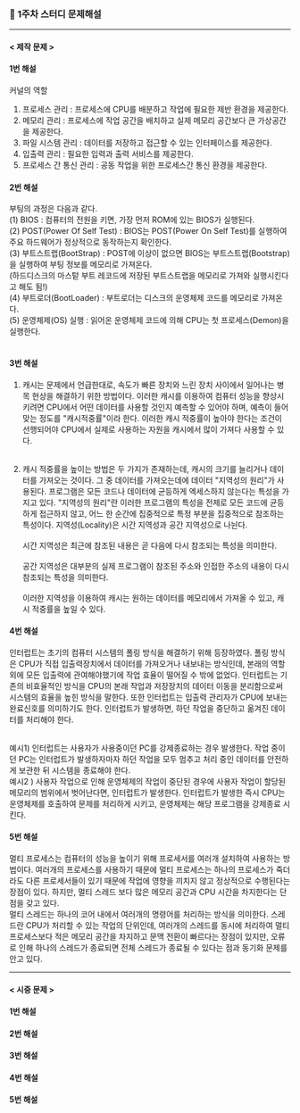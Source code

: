 ### 📌 1주차 스터디 문제해설
***
#### < 제작 문제 >
#### 1번 해설
커널의 역할 
1) 프로세스 관리 : 프로세스에 CPU를 배분하고 작업에 필요한 제반 환경을 제공한다.
2) 메모리 관리 : 프로세스에 작업 공간을 배치하고 실제 메모리 공간보다 큰 가상공간을 제공한다.
3) 파일 시스템 관리 : 데이터를 저장하고 접근할 수 있는 인터페이스를 제공한다. 
4) 입출력 관리 : 필요한 입력과 출력 서비스를 제공한다.
5) 프로세스 간 통신 관리 : 공동 작업을 위한 프로세스간 통신 환경을 제공한다.

#### 2번 해설
부팅의 과정은 다음과 같다. 
<br>
(1) BIOS : 컴퓨터의 전원을 키면, 가장 먼저 ROM에 있는 BIOS가 실행된다.
<br>
(2) POST(Power Of Self Test) : BIOS는 POST(Power On Self Test)를 실행하여 주요 하드웨어가 정상적으로 동작하는지 확인한다.
<br>
(3) 부트스트랩(BootStrap) : POST에 이상이 없으면 BIOS는 부트스트랩(Bootstrap)을 실행하여 부팅 정보를 메모리로 가져온다.
<br>
(하드디스크의 마스텉 부트 레코드에 저장된 부트스트랩을 메모리로 가져와 실행시킨다고 해도 됨!)
<br>
(4) 부트로더(BootLoader) : 부트로더는 디스크의 운영체제 코드를 메모리로 가져온다. 
<br>
(5) 운영체제(OS) 실행 : 읽어온 운영체제 코드에 의해 CPU는 첫 프로세스(Demon)을 실행한다.
<br></br>

#### 3번 해설
1) 캐시는 문제에서 언급한대로, 속도가 빠른 장치와 느린 장치 사이에서 일어나는 병목 현상을 해결하기 위한 방법이다.
   이러한 캐시를 이용하여 컴퓨터 성능을 향상시키려면 CPU에서 어떤 데이터를 사용할 것인지 예측할 수 있어야 하며, 예측이 들어맞는 정도를 "캐시적중률"이라 한다.
   이러한 캐시 적중률이 높아야 한다는 조건이 선행되어야 CPU에서 실제로 사용하는 자원을 캐시에서 많이 가져다 사용할 수 있다.
   <br></br>

2) 캐시 적중률을 높이는 방법은 두 가지가 존재하는데, 캐시의 크기를 늘리거나 데이터를 가져오는 것이다.
   그 중 데이터를 가져오는데에 데이터 "지역성의 원리"가 사용된다.
   프로그램은 모든 코드나 데이터에 균등하게 엑세스하지 않는다는 특성을 가지고 있다.
   "지역성의 원리"란 이러한 프로그램의 특성을 전제로 모든 코드에 균등하게 접근하지 않고, 어느 한 순간에 집중적으로 특정 부분을 집중적으로 참조하는 특성이다.
   지역성(Locality)은 시간 지역성과 공간 지역성으로 나뉜다.
   <br></br>
   시간 지역성은 최근에 참조된 내용은 곧 다음에 다시 참조되는 특성을 의미한다.
   <br></br>
   공간 지역성은 대부분의 실제 프로그램이 참조된 주소와 인접한 주소의 내용이 다시 참조되는 특성을 의미한다.
   <br></br>
   이러한 지역성을 이용하여 캐시는 원하는 데이터를 메모리에서 가져올 수 있고, 캐시 적중률을 높일 수 있다.

#### 4번 해설
인터럽트는 초기의 컴퓨터 시스템의 폴링 방식을 해결하기 위해 등장하였다. 
폴링 방식은 CPU가 직접 입출력장치에서 데이터를 가져오거나 내보내는 방식인데, 본래의 역할 외에 모든 입출력에 관여해야했기에 작업 효율이 떨어질 수 밖에 없었다.
인터럽트는 기존의 비효율적인 방식을 CPU의 본래 작업과 저장장치의 데이터 이동을 분리함으로써 시스템의 효율을 높힌 방식을 말한다.
또한 인터럽트는 입출력 관리자가 CPU에 보내는 완료신호를 의미하기도 한다. 
인터럽트가 발생하면, 하던 작업을 중단하고 옮겨진 데이터를 처리해야 한다.

<br>
예시1) 인터럽트는 사용자가 사용중이던 PC를 강제종료하는 경우 발생한다. 
작업 중이던 PC는 인터럽트가 발생하자마자 하던 작업을 모두 멈추고 처리 중인 데이터를 안전하게 보관한 뒤 시스템을 종료해야 한다.

<br>
예시2 ) 사용자 작업으로 인해 운영체제의 작업이 중단된 경우에 사용자 작업이 할당된 메모리의 범위에서 벗어난다면, 인터럽트가 발생한다. 
인터럽트가 발생한 즉시 CPU는 운영체제를 호출하여 문제를 처리하게 시키고, 운영체제는 해당 프로그램을 강제종료 시킨다. 

#### 5번 해설
멀티 프로세스는 컴퓨터의 성능을 높이기 위해 프로세서를 여러개 설치하여 사용하는 방법이다. 
여러개의 프로세스를 사용하기 때문에 멀티 프로세스는 하나의 프로세스가 죽더라도 다른 프로세서들이 있기 때문에 작업에 영향을 끼치지 않고 정상적으로 수행된다는 장점이 있다.
하지만, 멀티 스레드 보다 많은 메모리 공간과 CPU 시간을 차지한다는 단점을 갖고 있다. 
<br>
멀티 스레드는 하나의 코어 내에서 여러개의 명령어를 처리하는 방식을 의미한다. 
스레드란 CPU가 처리할 수 있는 작업의 단위인데, 여러개의 스레드를 동시에 처리하여 멀티 프로세스보다 적은 메모리 공간을 차지하고 문맥 전환이 빠르다는 장점이 있지만, 
오류로 인해 하나의 스레드가 종료되면 전체 스레드가 종료될 수 있다는 점과 동기화 문제를 안고 있다.

***
#### < 시중 문제 >
#### 1번 해설

#### 2번 해설

#### 3번 해설

#### 4번 해설

#### 5번 해설